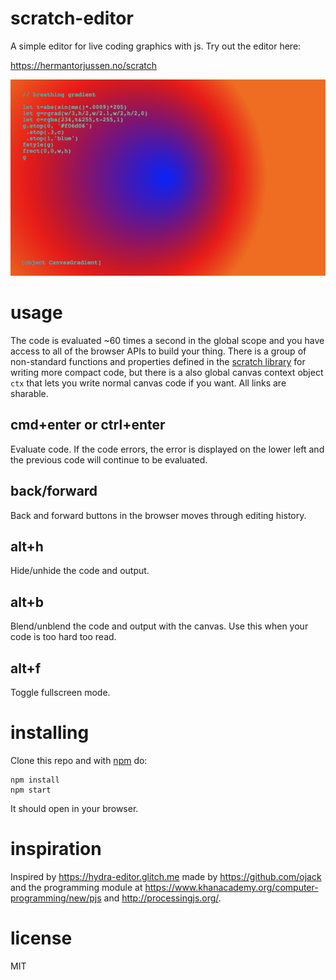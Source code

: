 # scratch-editor

A simple editor for live coding graphics with js.
Try out the editor here:

https://hermantorjussen.no/scratch

![scratch: editor for live coding](examples/screen.png)

# usage 

The code is evaluated ~60 times a second in the global scope and you have access 
to all of the browser APIs to build your thing. There is a group of non-standard 
functions and properties defined in the [scratch library](https://github.com/htor/scratch)
for writing more compact code, but there is a also global canvas context object `ctx`
that lets you write normal canvas code if you want. All links are sharable.

## cmd+enter or ctrl+enter
Evaluate code. If the code errors, the error is displayed on the lower left and
the previous code will continue to be evaluated.

## back/forward
Back and forward buttons in the browser moves through editing history. 

## alt+h
Hide/unhide the code and output.

## alt+b
Blend/unblend the code and output with the canvas. Use this when your code is too hard
too read.

## alt+f
Toggle fullscreen mode.

# installing

Clone this repo and with [npm](https://npmjs.com/) do:

```
npm install
npm start
```

It should open in your browser.


# inspiration

Inspired by https://hydra-editor.glitch.me made by https://github.com/ojack
and the programming module at https://www.khanacademy.org/computer-programming/new/pjs
and http://processingjs.org/.

# license

MIT

[1]: https://developer.mozilla.org/en-US/docs/Web/API/CanvasRenderingContext2D

